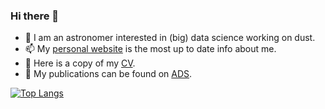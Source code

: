 ### Hi there 👋

- 🔭 I am an astronomer interested in (big) data science working on dust.
- 📫 My [personal website](https://andrew-saydjari.github.io/) is the most up to date info about me.
- 📙 Here is a copy of my [CV](https://andrew-saydjari.github.io/files/CV_saydjari.pdf).
- 📃 My publications can be found on [ADS](https://ui.adsabs.harvard.edu/search/filter_doctype_facet_hier_fq_doctype=AND&filter_doctype_facet_hier_fq_doctype=doctype_facet_hier%3A%220%2FArticle%22&fq=%7B!type%3Daqp%20v%3D%24fq_doctype%7D&fq_doctype=(doctype_facet_hier%3A%220%2FArticle%22)&p_=0&q=%20author%3A%22saydjari%2C%20andrew%22&sort=date%20desc%2C%20bibcode%20desc).

[![Top Langs](https://github-readme-stats.vercel.app/api/top-langs/?username=andrew-saydjari&hide=jupyter%20notebook&layout=compact&theme=dark)](https://github.com/anuraghazra/github-readme-stats)

<!-- ![GitHub stats](https://github-readme-stats.vercel.app/api?username=andrew-saydjari&show_icons=true&theme=dark) -->


